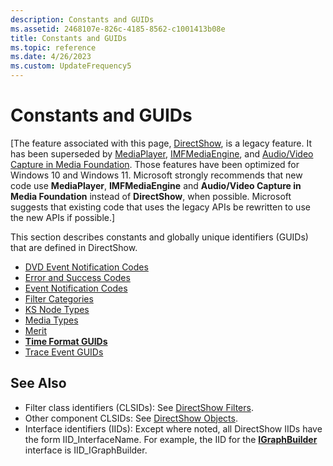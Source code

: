 ```yaml
---
description: Constants and GUIDs
ms.assetid: 2468107e-826c-4185-8562-c1001413b08e
title: Constants and GUIDs
ms.topic: reference
ms.date: 4/26/2023
ms.custom: UpdateFrequency5
---
```


# Constants and GUIDs

\[The feature associated with this page, [DirectShow](/windows/win32/directshow/directshow), is a legacy feature. It has been superseded by [MediaPlayer](/uwp/api/Windows.Media.Playback.MediaPlayer), [IMFMediaEngine](/windows/win32/api/mfmediaengine/nn-mfmediaengine-imfmediaengine), and [Audio/Video Capture in Media Foundation](/windows/win32/medfound/audio-video-capture-in-media-foundation). Those features have been optimized for Windows 10 and Windows 11. Microsoft strongly recommends that new code use **MediaPlayer**, **IMFMediaEngine** and **Audio/Video Capture in Media Foundation** instead of **DirectShow**, when possible. Microsoft suggests that existing code that uses the legacy APIs be rewritten to use the new APIs if possible.\]

This section describes constants and globally unique identifiers (GUIDs) that are defined in DirectShow.

-   [DVD Event Notification Codes](dvd-notification-codes.md)
-   [Error and Success Codes](error-and-success-codes.md)
-   [Event Notification Codes](event-notification-codes.md)
-   [Filter Categories](filter-categories.md)
-   [KS Node Types](ks-node-types.md)
-   [Media Types](media-types.md)
-   [Merit](merit.md)
-   [**Time Format GUIDs**](time-format-guids.md)
-   [Trace Event GUIDs](trace-guids.md)

## See Also

-   Filter class identifiers (CLSIDs): See [DirectShow Filters](directshow-filters.md).
-   Other component CLSIDs: See [DirectShow Objects](directshow-objects.md).
-   Interface identifiers (IIDs): Except where noted, all DirectShow IIDs have the form IID\_InterfaceName. For example, the IID for the [**IGraphBuilder**](/windows/desktop/api/Strmif/nn-strmif-igraphbuilder) interface is IID\_IGraphBuilder.

 

 



